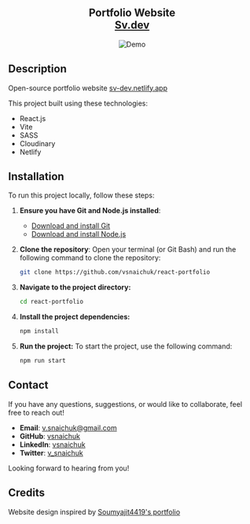 <h2 align="center">
  Portfolio Website<br/>
  <a href="https://sv-dev.netlify.app/" target="_blank">Sv.dev</a>
</h2>

<div align="center">
  <img alt="Demo" src="https://res.cloudinary.com/dx6tl6aa2/image/upload/v1727730717/portfolio/promo/promo-2024_jfnfwo.png" />
</div>

## Description

Open-source portfolio website <a href="https://sv-dev.netlify.app/" target="_blank">sv-dev.netlify.app</a> <br/>

This project built using these technologies:

- React.js
- Vite
- SASS
- Cloudinary
- Netlify

## Installation

To run this project locally, follow these steps:

1. **Ensure you have Git and Node.js installed**:

   - [Download and install Git](https://git-scm.com/downloads)
   - [Download and install Node.js](https://nodejs.org/en/download/)

2. **Clone the repository**:
   Open your terminal (or Git Bash) and run the following command to clone the repository:
   ```bash
   git clone https://github.com/vsnaichuk/react-portfolio
   ```
3. **Navigate to the project directory:**

   ```bash
   cd react-portfolio
   ```

4. **Install the project dependencies:**

   ```bash
   npm install
   ```

5. **Run the project:** To start the project, use the following command:
   ```bash
   npm run start
   ```

## Contact

If you have any questions, suggestions, or would like to collaborate, feel free to reach out!

- **Email**: v.snaichuk@gmail.com
- **GitHub**: [vsnaichuk](https://github.com/vsnaichuk)
- **LinkedIn**: [vsnaichuk](https://www.linkedin.com/in/vsnaichuk/)
- **Twitter**: [v_snaichuk](https://twitter.com/v_snaichuk)

Looking forward to hearing from you!

## Credits

Website design inspired by [Soumyajit4419's portfolio](https://github.com/soumyajit4419/Portfolio)
